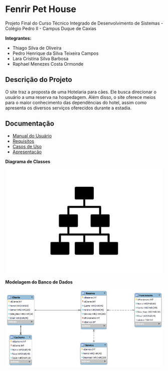 # Fenrir Pet House

Projeto Final do Curso Técnico Integrado de Desenvolvimento de Sistemas - Colégio Pedro II - Campus Duque de Caxias

**Integrantes:**
 - Thiago Silva de Oliveira
 - Pedro Henrique da Silva Teixeira Campos
 - Lara Cristina Silva Barbosa
 - Raphael Menezes Costa Ormonde 

 ## Descrição do Projeto

O site traz a proposta de uma Hotelaria para cães. Ele busca direcionar o usuário a uma reserva na hospedagem. Além disso, o site oferece meios para o maior conhecimento das dependências do hotel, assim como apresenta os diversos serviços oferecidos durante a estadia.

## Documentação

- [Manual do Usuário](manual.md)
- [Requisitos](requisitos.md)
- [Casos de Uso](casos-de-uso.md)
- [Apresentação](apresentacao.pdf)

**Diagrama de Classes**

![Diagrama de Classes](diagrama-exemplo.png)

**Modelagem do Banco de Dados**

![Diagrama de Banco de Dados](/diagramas/diagrama-bd.png)
